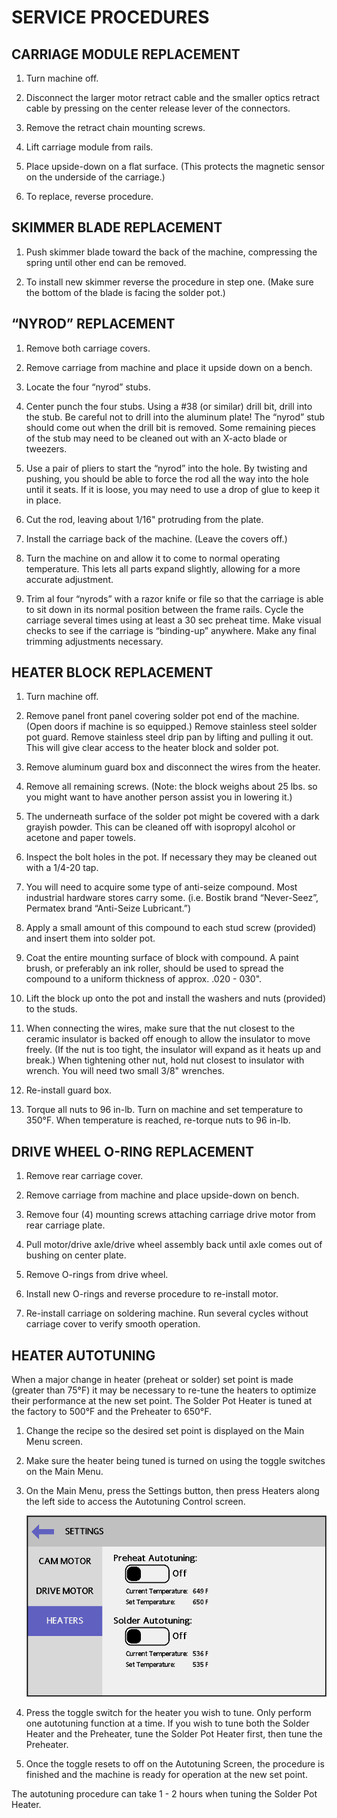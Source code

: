 
# SERVICE PROCEDURES

## CARRIAGE MODULE REPLACEMENT

1. Turn machine off.

1. Disconnect the larger motor retract cable and the smaller optics retract cable by pressing on the center release lever of the connectors.

1. Remove the retract chain mounting screws.

1. Lift carriage module from rails.

1. Place upside-down on a flat surface. (This protects the magnetic sensor on the underside of the carriage.)

1. To replace, reverse procedure.

## SKIMMER BLADE REPLACEMENT

1. Push skimmer blade toward the back of the machine, compressing the spring until other end can be removed.

1. To install new skimmer reverse the procedure in step one. (Make sure the bottom of the blade is facing the solder pot.)

## “NYROD” REPLACEMENT

1. Remove both carriage covers.

1. Remove carriage from machine and place it upside down on a bench.

1. Locate the four “nyrod” stubs.

1. Center punch the four stubs. Using a \#38 (or similar) drill bit, drill into the stub. Be careful not to drill into the aluminum plate! The “nyrod” stub should come out when the drill bit is removed. Some remaining pieces of the stub may need to be cleaned out with an X-acto blade or tweezers.

1. Use a pair of pliers to start the “nyrod” into the hole. By twisting and pushing, you should be able to force the rod all the way into the hole until it seats. If it is loose, you may need to use a drop of glue to keep it in place.

1. Cut the rod, leaving about 1/16" protruding from the plate.

1. Install the carriage back of the machine. (Leave the covers off.)

1. Turn the machine on and allow it to come to normal operating temperature. This lets all parts expand slightly, allowing for a more accurate adjustment.

1. Trim al four “nyrods” with a razor knife or file so that the carriage is able to sit down in its normal position between the frame rails. Cycle the carriage several times using at least a 30 sec preheat time. Make visual checks to see if the carriage is “binding-up” anywhere. Make any final trimming adjustments necessary.

## HEATER BLOCK REPLACEMENT

1. Turn machine off.

1. Remove panel front panel covering solder pot end of the machine. (Open doors if machine is so equipped.) Remove stainless steel solder pot guard. Remove stainless steel drip pan by lifting and pulling it out. This will give clear access to the heater block and solder pot.

1. Remove aluminum guard box and disconnect the wires from the heater.

1. Remove all remaining screws. (Note: the block weighs about 25 lbs. so you might want to have another person assist you in lowering it.)

1. The underneath surface of the solder pot might be covered with a dark grayish powder. This can be cleaned off with isopropyl alcohol or acetone and paper towels.

1. Inspect the bolt holes in the pot. If necessary they may be cleaned out with a 1/4-20 tap.

1. You will need to acquire some type of anti-seize compound. Most industrial hardware stores carry some. (i.e. Bostik brand “Never-Seez”, Permatex brand “Anti-Seize Lubricant.”)

1. Apply a small amount of this compound to each stud screw (provided) and insert them into solder pot.

1. Coat the entire mounting surface of block with compound. A paint brush, or preferably an ink roller, should be used to spread the compound to a uniform thickness of approx. .020 - 030".

1. Lift the block up onto the pot and install the washers and nuts (provided) to the studs.

1. When connecting the wires, make sure that the nut closest to the ceramic insulator is backed off enough to allow the insulator to move freely. (If the nut is too tight, the insulator will expand as it heats up and break.) When tightening other nut, hold nut closest to insulator with wrench. You will need two small 3/8" wrenches.

1. Re-install guard box.

1. Torque all nuts to 96 in-lb. Turn on machine and set temperature to 350°F. When temperature is reached, re-torque nuts to 96 in-lb.

## DRIVE WHEEL O-RING REPLACEMENT

1. Remove rear carriage cover.

1. Remove carriage from machine and place upside-down on bench.

1. Remove four (4) mounting screws attaching carriage drive motor from rear carriage plate.

1. Pull motor/drive axle/drive wheel assembly back until axle comes out of bushing on center plate.

1. Remove O-rings from drive wheel.

1. Install new O-rings and reverse procedure to re-install motor.

1. Re-install carriage on soldering machine. Run several cycles without carriage cover to verify smooth operation.

## HEATER AUTOTUNING

When a major change in heater (preheat or solder) set point is made (greater than 75°F) it may be necessary to re-tune the heaters to optimize their performance at the new set point. The Solder Pot Heater is tuned at the factory to 500°F and the Preheater to 650°F.

1. Change the recipe so the desired set point is displayed on the Main Menu screen.

1. Make sure the heater being tuned is turned on using the toggle switches on the Main Menu.

1. On the Main Menu, press the Settings button, then press Heaters along the left side to access the Autotuning Control screen.

    ![Heater Autotuning](/media/screen_settings_heaters.png)

1. Press the toggle switch for the heater you wish to tune. Only perform one autotuning function at a time. If you wish to tune both the Solder Heater and the Preheater, tune the Solder Pot Heater first, then tune the Preheater.

1. Once the toggle resets to off on the Autotuning Screen, the procedure is finished and the machine is ready for operation at the new set point.

The autotuning procedure can take 1 - 2 hours when tuning the Solder Pot Heater.

